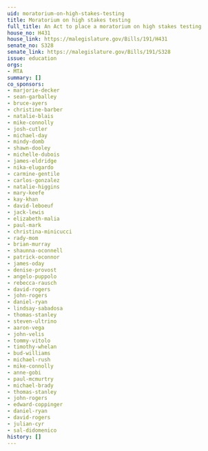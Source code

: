 ```yaml
---
uid: moratorium-on-high-stakes-testing
title: Moratorium on high stakes testing
full_title: An Act to place a moratorium on high stakes testing
house_no: H431
house_link: https://malegislature.gov/Bills/191/H431
senate_no: S328
senate_link: https://malegislature.gov/Bills/191/S328
issue: education
orgs:
- MTA
summary: []
co_sponsors:
- marjorie-decker
- sean-garballey
- bruce-ayers
- christine-barber
- natalie-blais
- mike-connolly
- josh-cutler
- michael-day
- mindy-domb
- shawn-dooley
- michelle-dubois
- james-eldridge
- nika-elugardo
- carmine-gentile
- carlos-gonzalez
- natalie-higgins
- mary-keefe
- kay-khan
- david-leboeuf
- jack-lewis
- elizabeth-malia
- paul-mark
- christina-minicucci
- rady-mom
- brian-murray
- shaunna-oconnell
- patrick-oconnor
- james-oday
- denise-provost
- angelo-puppolo
- rebecca-rausch
- david-rogers
- john-rogers
- daniel-ryan
- lindsay-sabadosa
- thomas-stanley
- steven-ultrino
- aaron-vega
- john-velis
- tommy-vitolo
- timothy-whelan
- bud-williams
- michael-rush
- mike-connolly
- anne-gobi
- paul-mcmurtry
- michael-brady
- thomas-stanley
- john-rogers
- edward-coppinger
- daniel-ryan
- david-rogers
- julian-cyr
- sal-didomenico
history: []
---
```


